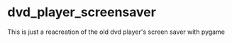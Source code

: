 # dvd_player_screensaver
This is just a reacreation of the old dvd player's screen saver with pygame
